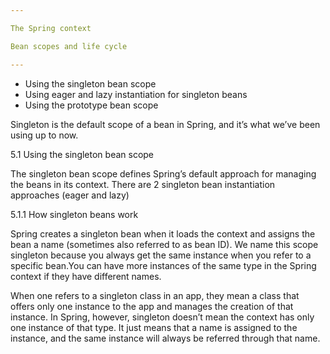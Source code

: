 ```yaml
---

The Spring context

Bean scopes and life cycle

---
```


- Using the singleton bean scope
- Using eager and lazy instantiation for singleton beans
- Using the prototype bean scope

Singleton is the default scope of a bean in Spring, and it’s what we’ve been using up to now.

5.1 Using the singleton bean scope

The singleton bean scope defines Spring’s default approach for managing the beans in its context. There are 2 singleton bean instantiation approaches (eager and lazy)

5.1.1 How singleton beans work

Spring creates a singleton bean when it loads the context and assigns the bean a name (sometimes also referred to as bean ID). We name this scope singleton because you always get the same instance when you refer to a specific bean.You can have more instances of the same type in the Spring context if they have different names.

When one refers to a singleton class in an app, they mean a class that offers only one instance to the app and manages the creation of that instance. In Spring, however, singleton doesn’t mean the context has only one instance of that type. It just means that a name is assigned to the instance, and the same instance will always be referred through that name.